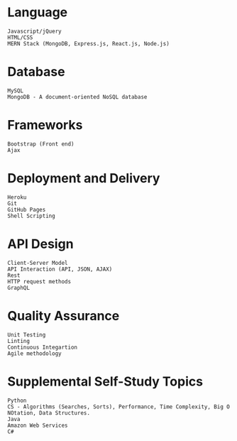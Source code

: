 # Language
    Javascript/jQuery
    HTML/CSS
    MERN Stack (MongoDB, Express.js, React.js, Node.js)

# Database
    MySQL
    MongoDB - A document-oriented NoSQL database

# Frameworks
    Bootstrap (Front end)
    Ajax

# Deployment and Delivery 
    Heroku
    Git
    GitHub Pages
    Shell Scripting

# API Design 
    Client-Server Model
    API Interaction (API, JSON, AJAX)
    Rest
    HTTP request methods
    GraphQL

# Quality Assurance
    Unit Testing
    Linting
    Continuous Integartion
    Agile methodology

# Supplemental Self-Study Topics
    Python
    CS - Algorithms (Searches, Sorts), Performance, Time Complexity, Big O NOtation, Data Structures.
    Java
    Amazon Web Services
    C#